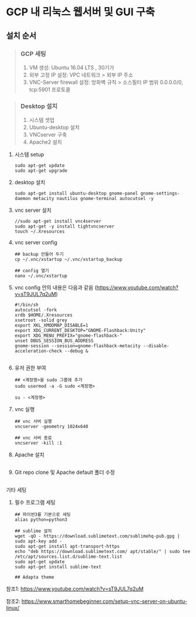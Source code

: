 # GCP 내 리눅스 웹서버 및 GUI 구축

## 설치 순서

>  ### GCP 세팅
>
> 1. VM 생성: Ubuntu 16.04 LTS , 30기가 
> 2. 외부 고정 IP 설정: VPC 네트워크 > 외부 IP 주소
> 3. VNC-Server firewall 설정: 방화벽 규칙 > 소스필터 IP 범위 0.0.0.0/0, tcp:5901 프로토콜

> ### Desktop 설치
>
> 1. 시스템 셋업
> 2. Ubuntu-desktop 설치
> 3. VNCserver 구축
> 4. Apache2 설치

1. 시스템 setup

   ```shell
   sudo apt-get update
   sudo apt-get upgrade
   ```

   

2. desktop 설치

   ```shell
   sudo apt-get install ubuntu-desktop gnome-panel gnome-settings-daemon metacity nautilus gnome-terminal autocutsel -y
   ```

   

3. vnc server 설치

   ```shell
   //sudo apt-get install vnc4server
   sudo apt-get -y install tightvncserver
   touch ~/.Xresources
   ```

   

4. vnc server config

   ```shell
   ## backup 만들어 두기
   cp ~/.vnc/xstartup ~/.vnc/xstartup_backup
   
   ## config 열기
   nano ~/.vnc/xstartup
   ```

   

5. vnc config 안의 내용은 다음과 같음 (https://www.youtube.com/watch?v=sT9JUL7q2uM)

   ```
   #!/bin/sh
   autocutsel -fork
   xrdb $HOME/.Xresources
   xsetroot -solid grey
   export XKL_XMODMAP_DISABLE=1
   export XDG_CURRENT_DESKTOP="GNOME-Flashback:Unity"
   export XDG_MENU_PREFIX="gnome-flashback-"
   unset DBUS_SESSION_BUS_ADDRESS
   gnome-session --session=gnome-flashback-metacity --disable-acceleration-check --debug &
   ```

   ```shell
   
   ```

6. 유저 권한 부여

   ```shell
   ## <계정명>을 sudo 그룹에 추가
   sudo usermod -a -G sudo <계정명>
   
   su - <계정명>
   ```

   

7. vnc 실행

   ```shell
   ## vnc 서버 실행
   vncserver -geometry 1024x640
   
   ## vnc 서버 종료
   vncserver -kill :1
   ```




7. Apache 설치

   ```shell
   
   ```

8. Git repo clone 및 Apache default 폴더 수정

   ```she
   
   ```

   

기타 세팅

1. 필수 프로그램 세팅

   ```shell
   ## 파이썬3를 기본으로 세팅
   alias python=python3
   
   ## sublime 설치
   wget -qO - https://download.sublimetext.com/sublimehq-pub.gpg | sudo apt-key add -
   sudo apt-get install apt-transport-https
   echo "deb https://download.sublimetext.com/ apt/stable/" | sudo tee /etc/apt/sources.list.d/sublime-text.list
   sudo apt-get update
   sudo apt-get install sublime-text
   
   ## Adapta theme
   
   ```

   





참조1: https://www.youtube.com/watch?v=sT9JUL7q2uM

참조2: https://www.smarthomebeginner.com/setup-vnc-server-on-ubuntu-linux/



